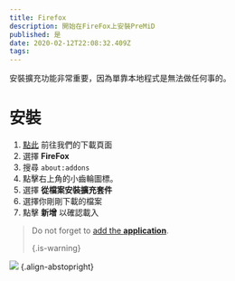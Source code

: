 ```yaml
---
title: Firefox
description: 開始在FireFox上安裝PreMiD
published: 是
date: 2020-02-12T22:08:32.409Z
tags:
---
```


安裝擴充功能非常重要，因為單靠本地程式是無法做任何事的。

# 安裝
1. [點此](https://premid.app/downloads) 前往我們的下載頁面
2. 選擇 **FireFox**
3. 搜尋 `about:addons`
4. 點擊右上角的小齒輪圖標。
5. 選擇 **從檔案安裝擴充套件**
6. 選擇你剛剛下載的檔案
7. 點擊 **新增** 以確認載入

> Do not forget to [add the **application**](/install). 
> 
> {.is-warning}

![](https://img.icons8.com/color/2x/firefox.png) {.align-abstopright}